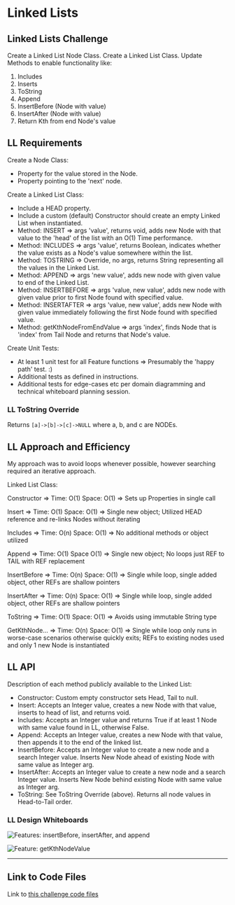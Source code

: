 # Linked Lists

## Linked Lists Challenge

Create a Linked List Node Class.
Create a Linked List Class.
Update Methods to enable functionality like:

1. Includes
2. Inserts
3. ToString
4. Append
5. InsertBefore (Node with value)
6. InsertAfter (Node with value)
7. Return Kth from end Node's value

## LL Requirements

Create a Node Class:

- Property for the value stored in the Node.
- Property pointing to the 'next' node.

Create a Linked List Class:

- Include a HEAD property.
- Include a custom (default) Constructor should create an empty Linked List when instantiated.
- Method: INSERT => args 'value', returns void, adds new Node with that value to the 'head' of the list with an O(1) Time performance.
- Method: INCLUDES => args 'value', returns Boolean, indicates whether the value exists as a Node's value somewhere within the list.
- Method: TOSTRING => Override, no args, returns String representing all the values in the Linked List.
- Method: APPEND => args 'new value', adds new node with given value to end of the Linked List.
- Method: INSERTBEFORE => args 'value, new value', adds new node with given value prior to first Node found with specified value.
- Method: INSERTAFTER => args 'value, new value', adds new Node with given value immediately following the first Node found with specified value.
- Method: getKthNodeFromEndValue => args 'index', finds Node that is 'index' from Tail Node and returns that Node's value.

Create Unit Tests:

- At least 1 unit test for all Feature functions => Presumably the 'happy path' test. :)
- Additional tests as defined in instructions.
- Additional tests for edge-cases etc per domain diagramming and technical whiteboard planning session.

### LL ToString Override

Returns `[a]->[b]->[c]->NULL` where a, b, and c are NODEs.

## LL Approach and Efficiency

My approach was to avoid loops whenever possible, however searching required an iterative approach.

Linked List Class:

Constructor => Time: O(1) Space: O(1) => Sets up Properties in single call

Insert => Time: O(1) Space: O(1) => Single new object; Utilized HEAD reference and re-links Nodes without iterating

Includes => Time: O(n) Space: O(1) => No additional methods or object utilized

Append => Time: O(1) Space O(1) => Single new object; No loops just REF to TAIL with REF replacement

InsertBefore => Time: O(n) Space: O(1) => Single while loop, single added object, other REFs are shallow pointers

InsertAfter => Time: O(n) Space: O(1) => Single while loop, single added object, other REFs are shallow pointers

ToString => Time: O(1) Space: O(1) => Avoids using immutable String type

GetKthNode... => Time: O(n) Space: O(1) => Single while loop only runs in worse-case scenarios otherwise quickly exits; REFs to existing nodes used and only 1 new Node is instantiated

## LL API

Description of each method publicly available to the Linked List:

- Constructor: Custom empty constructor sets Head, Tail to null.
- Insert: Accepts an Integer value, creates a new Node with that value, inserts to head of list, and returns void.
- Includes: Accepts an Integer value and returns True if at least 1 Node with same value found in LL, otherwise False.
- Append: Accepts an Integer value, creates a new Node with that value, then appends it to the end of the linked list.
- InsertBefore: Accepts an Integer value to create a new node and a search Integer value. Inserts New Node ahead of existing Node with same value as Integer arg.
- InsertAfter: Accepts an Integer value to create a new node and a search Integer value. Inserts New Node behind existing Node with same value as Integer arg.
- ToString: See ToString Override (above). Returns all node values in Head-to-Tail order.

### LL Design Whiteboards

![Features: insertBefore, insertAfter, and append](res/linked-lists/Append-InsertB4-InsertAfter.jpg)

![Feature: getKthNodeValue](res/linked-lists/linked-list-kth.jpg)

-- -

## Link to Code Files

Link to [this challenge code files](java/datastructures/lib/src/main/java/datastructures/linkedlist)
